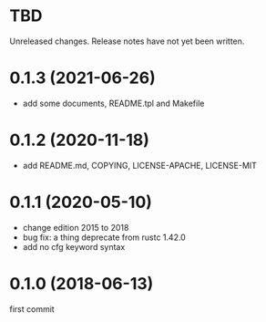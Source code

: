 TBD
===
Unreleased changes. Release notes have not yet been written.

0.1.3 (2021-06-26)
=====

* add some documents, README.tpl and Makefile

0.1.2 (2020-11-18)
=====

* add README.md, COPYING, LICENSE-APACHE, LICENSE-MIT

0.1.1 (2020-05-10)
=====

* change edition 2015 to 2018
* bug fix: a thing deprecate from rustc 1.42.0
* add no cfg keyword syntax

0.1.0 (2018-06-13)
=====
first commit
